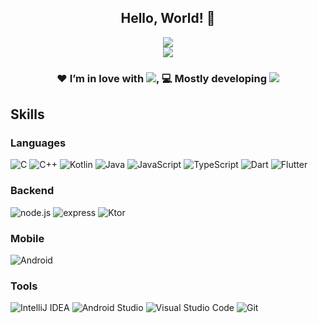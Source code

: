 <h2 align="center">Hello, World! 🐳</h2>

<p align="center">
  <a href="https://github.com/mooner1022">
    <img src="https://github-readme-stats.vercel.app/api?username=mooner1022&count_private=true&show_icons=true&bg_color=30,e96443,904e95&title_color=fff&text_color=fff&theme=nord"/>
  </a>
  </br>
  <a href="https://github.com/mooner1022?tab=repositories">
    <img src="https://github-readme-stats.vercel.app/api/top-langs/?hide=css&exclude_repo=jscode,CCD&username=mooner1022&langs_count=8&layout=compact&bg_color=30,e96443,904e95&title_color=fff&text_color=fff&theme=nord"/>
  </a>
  </br>
  <h3 align="center">
    ❤ I’m in love with <img src="https://img.shields.io/badge/-Kotlin-0095d5?style=for-the-badge&logo=kotlin&logoColor=fff"/>, 💻 Mostly developing <a href="https://github.com/mooner1022/StarLight"><img src="https://img.shields.io/badge/-🌟StarLight-706EB9?style=for-the-badge"></a>
  </h3>
</p>

## Skills

### Languages

![C](https://img.shields.io/badge/-c-A8B9CC?style=for-the-badge&logo=c&logoColor=fff)
![C++](https://img.shields.io/badge/-C++-00599C?style=for-the-badge&logo=cplusplus&logoColor=fff)
![Kotlin](https://img.shields.io/badge/-Kotlin-0095d5?style=for-the-badge&logo=kotlin&logoColor=fff)
![Java](https://img.shields.io/badge/-Java-007396?style=for-the-badge&logo=java&logoColor=fff)
![JavaScript](https://img.shields.io/badge/-javascript-c2ad07?style=for-the-badge&logo=javascript&logoColor=fff)
![TypeScript](https://img.shields.io/badge/-typescript-007acc?style=for-the-badge&logo=typescript&logoColor=fff)
![Dart](https://img.shields.io/badge/-Dart-0175c2?style=for-the-badge&logo=Dart&logoColor=fff)
![Flutter](https://img.shields.io/badge/-Flutter-02569b?style=for-the-badge&logo=Flutter&logoColor=fff)

### Backend

![node.js](https://img.shields.io/badge/-node.js-339933?style=for-the-badge&logo=node.js&logoColor=fff)
![express](https://img.shields.io/badge/-express-339933?style=for-the-badge&logoColor=fff)
![Ktor](https://img.shields.io/badge/-Ktor-0095d5?style=for-the-badge&logo=kotlin&logoColor=fff)

### Mobile

![Android](https://img.shields.io/badge/-Android-3DDC84?style=for-the-badge&logo=android&logoColor=fff)

### Tools

![IntelliJ&nbsp;IDEA](https://img.shields.io/badge/-IntelliJ&nbsp;IDEA-000000?style=for-the-badge&logo=IntelliJ-IDEA&logoColor=fff)
![Android&nbsp;Studio](https://img.shields.io/badge/-Android&nbsp;Studio-3DDC84?style=for-the-badge&logo=Android-Studio&logoColor=fff)
![Visual&nbsp;Studio&nbsp;Code](https://img.shields.io/badge/-Visual&nbsp;Studio&nbsp;Code-007ACC?style=for-the-badge&logo=Visual-Studio-Code&logoColor=fff)
![Git](https://img.shields.io/badge/-Git-F05032?style=for-the-badge&logo=Git&logoColor=fff)

